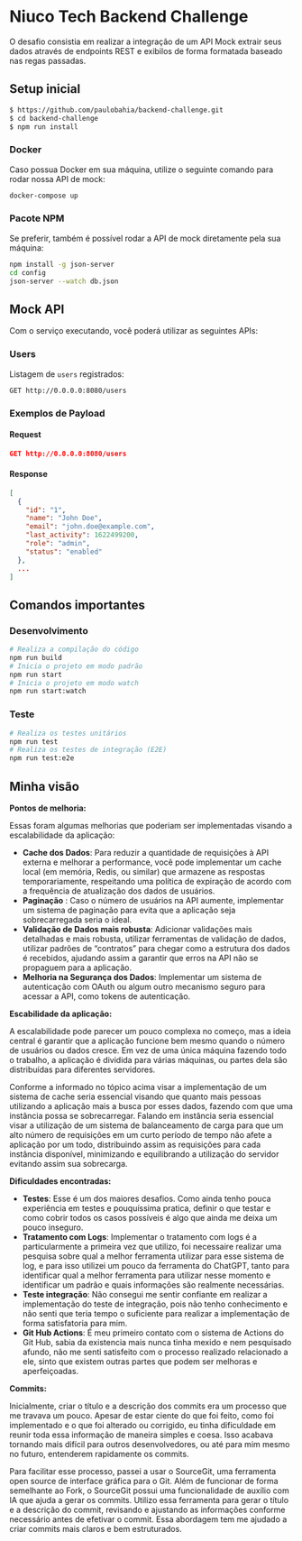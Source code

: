 # Niuco Tech Backend Challenge

O desafio consistia em realizar a integração de um API Mock extrair seus dados através de endpoints REST e exibilos de forma formatada baseado nas regas passadas.

## Setup inicial

```bash
$ https://github.com/paulobahia/backend-challenge.git
$ cd backend-challenge
$ npm run install
```
### Docker

Caso possua Docker em sua máquina, utilize o seguinte comando para rodar nossa API de mock:

```bash
docker-compose up
```

### Pacote NPM

Se preferir, também é possível rodar a API de mock diretamente pela sua máquina:

```bash
npm install -g json-server
cd config
json-server --watch db.json
```

## Mock API

Com o serviço executando, você poderá utilizar as seguintes APIs:

### Users

Listagem de `users` registrados:

`GET http://0.0.0.0:8080/users`

### Exemplos de Payload

#### Request

```json
GET http://0.0.0.0:8080/users
```

#### Response

```json
[
  {
    "id": "1",
    "name": "John Doe",
    "email": "john.doe@example.com",
    "last_activity": 1622499200,
    "role": "admin",
    "status": "enabled"
  },
  ...
]
```

## Comandos importantes

### Desenvolvimento
```bash
# Realiza a compilação do código
npm run build
# Inicia o projeto em modo padrão
npm run start
# Inicia o projeto em modo watch
npm run start:watch
```

### Teste
```bash
# Realiza os testes unitários
npm run test
# Realiza os testes de integração (E2E)
npm run test:e2e
```
## Minha visão

**Pontos de melhoria:**

Essas foram algumas melhorias que poderiam ser implementadas visando a escalabilidade da aplicação:

- **Cache dos Dados**: Para reduzir a quantidade de requisições à API externa e melhorar a performance, você pode implementar um cache local (em memória, Redis, ou similar) que armazene as respostas temporariamente, respeitando uma política de expiração de acordo com a frequência de atualização dos dados de usuários.
- **Paginação** : Caso o número de usuários na API aumente, implementar um sistema de paginação para evita que a aplicação seja sobrecarregada seria o ideal.
- **Validação de Dados mais robusta**: Adicionar validações mais detalhadas e mais robusta, utilizar ferramentas de validação de dados, utilizar padrões de “contratos” para chegar como a estrutura dos dados é recebidos, ajudando assim a garantir que erros na API não se propaguem para a aplicação.
- **Melhoria na Segurança dos Dados**: Implementar um sistema de autenticação com OAuth ou algum outro mecanismo seguro para acessar a API, como tokens de autenticação.

**Escabilidade da aplicação:**

A escalabilidade pode parecer um pouco complexa no começo, mas a ideia central é garantir que a aplicação funcione bem mesmo quando o número de usuários ou dados cresce. Em vez de uma única máquina fazendo todo o trabalho, a aplicação é dividida para várias máquinas, ou partes dela são distribuídas para diferentes servidores.

Conforme a informado no tópico acima visar a implementação de um sistema de cache seria essencial visando que quanto mais pessoas utilizando a aplicação mais a busca por esses dados, fazendo com que uma instância possa se sobrecarregar. Falando em instância seria essencial visar a utilização de um sistema de balanceamento de carga para que um alto número de requisições em um curto período de tempo não afete a aplicação por um todo, distribuindo assim as requisições para cada instância  disponível, minimizando e equilibrando a utilização do servidor evitando assim sua sobrecarga.

**Dificuldades encontradas:**

- **Testes**: Esse é um dos maiores desafios. Como ainda tenho pouca experiência em testes e pouquíssima pratica, definir o que testar e como cobrir todos os casos possíveis é algo que ainda me deixa um pouco inseguro.
- **Tratamento com Logs**: Implementar o tratamento com logs é a particularmente a primeira vez que utilizo, foi necessaire realizar uma pesquisa sobre qual a melhor ferramenta utilizar para esse sistema de log, e para isso utilizei um pouco da ferramenta do ChatGPT, tanto para identificar qual a melhor ferramenta para utilizar nesse momento e identificar um padrão e quais informações são realmente necessárias.
- **Teste integração**: Não consegui me sentir confiante em realizar a implementação do teste de integração, pois não tenho conhecimento e não senti que teria tempo o suficiente para realizar a implementação de forma satisfatoria para mim.
- **Git Hub Actions**: É meu primeiro contato com o sistema de Actions do Git Hub, sabia da existencia mais nunca tinha mexido e nem pesquisado afundo, não me senti satisfeito com o processo realizado relacionado a ele, sinto que existem outras partes que podem ser melhoras e aperfeiçoadas.

**Commits:**

Inicialmente, criar o título e a descrição dos commits era um processo que me travava um pouco. Apesar de estar ciente do que foi feito, como foi implementado e o que foi alterado ou corrigido, eu tinha dificuldade em reunir toda essa informação de maneira simples e coesa. Isso acabava tornando mais difícil para outros desenvolvedores, ou até para mim mesmo no futuro, entenderem rapidamente os commits.

Para facilitar esse processo, passei a usar o SourceGit, uma ferramenta open source de interface gráfica para o Git. Além de funcionar de forma semelhante ao Fork, o SourceGit possui uma funcionalidade de auxílio com IA que ajuda a gerar os commits. Utilizo essa ferramenta para gerar o título e a descrição do commit, revisando e ajustando as informações conforme necessário antes de efetivar o commit. Essa abordagem tem me ajudado a criar commits mais claros e bem estruturados.
